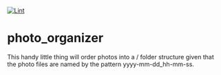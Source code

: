 [![Lint](https://github.com/johanlundahl/photo_organizer/actions/workflows/lint.yml/badge.svg)](https://github.com/johanlundahl/photo_organizer/actions/workflows/lint.yml)

# photo_organizer

This handy little thing will order photos into a <year>/<month> folder structure given that the photo files are named by the pattern yyyy-mm-dd_hh-mm-ss.

